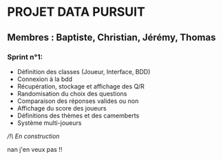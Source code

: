 # PROJET DATA PURSUIT

## Membres : Baptiste, Christian, Jérémy, Thomas

### Sprint n°1:

- Définition des classes (Joueur, Interface, BDD)
- Connexion à la bdd
- Récupération, stockage et affichage des Q/R
- Randomisation du choix des questions
- Comparaison des réponses valides ou non
- Affichage du score des joueurs
- Définitions des thèmes et des camemberts
- Système multi-joueurs

*/!\ En construction*

nan j'en veux pas !!